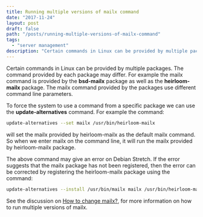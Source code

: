 ```yaml
---
title: Running multiple versions of mailx command
date: "2017-11-24"
layout: post
draft: false
path: "/posts/running-multiple-versions-of-mailx-command"
tags:
  - "server management"
description: "Certain commands in Linux can be provided by multiple packages. The command provided by each package may differ. For example the mailx command is provided by the bsd-mailx package as well as the heirloom-mailx package. The mailx command provided by the packages use different command line parameters."
---
```


Certain commands in Linux can be provided by multiple packages. The command provided by each package may differ. For example the mailx command is provided by the **bsd-mailx** package as well as the **heirloom-mailx** package. The mailx command provided by the packages use different command line parameters.

To force the system to use a command from a specific package we can use the **update-alternatives** command. For example the command:

```bash
update-alternatives --set mailx /usr/bin/heirloom-mailx
```

will set the mailx provided by heirloom-mailx as the default mailx command. So when we enter mailx on the command line, it will run the mailx provided by heirloom-mailx package.

The above command may give an error on Debian Stretch. If the error suggests that the mailx package has not been registered, then the error can be corrected by registering the heirloom-mailx package using the command:

```bash
update-alternatives --install /usr/bin/mailx mailx /usr/bin/heirloom-mailx 10
```

See the discussion on [How to change mailx?](https://serverfault.com/questions/666334/how-to-change-mailx), for more information on how to run multiple versions of mailx.
